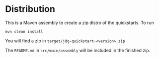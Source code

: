 Distribution
============

This is a Maven assembly to create a zip distro of the quickstarts. To run 

    mvn clean install

You will find a zip in `target/jdg-quickstart-<version>.zip`

The `README.md` in `src/main/assembly` will be included in the finished zip.

